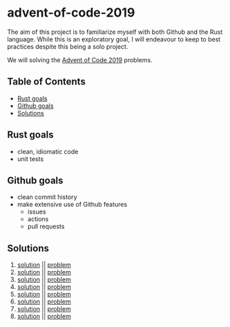 # advent-of-code-2019 <!-- omit in toc -->

The aim of this project is to familiarize myself with both Github and the Rust language. While this is an exploratory goal, I will endeavour to keep to best practices despite this being a solo project.

We will solving the [Advent of Code 2019](https://adventofcode.com/2019) problems.

## Table of Contents <!-- omit in toc -->

- [Rust goals](#rust-goals)
- [Github goals](#github-goals)
- [Solutions](#solutions)

## Rust goals

- clean, idiomatic code
- unit tests

## Github goals

- clean commit history
- make extensive use of Github features
  - issues
  - actions
  - pull requests

## Solutions

1. [solution](src/bin/day_01.rs) || [problem](https://adventofcode.com/2019/day/1)
2. [solution](src/bin/day_02.rs) || [problem](https://adventofcode.com/2019/day/2)
3. [solution](src/bin/day_03.rs) || [problem](https://adventofcode.com/2019/day/3)
4. [solution](src/bin/day_04.rs) || [problem](https://adventofcode.com/2019/day/4)
5. [solution](src/bin/day_05.rs) || [problem](https://adventofcode.com/2019/day/5)
6. [solution](src/bin/day_06.rs) || [problem](https://adventofcode.com/2019/day/6)
7. [solution](src/bin/day_07.rs) || [problem](https://adventofcode.com/2019/day/7)
8. [solution](src/bin/day_08.rs) || [problem](https://adventofcode.com/2019/day/8)
